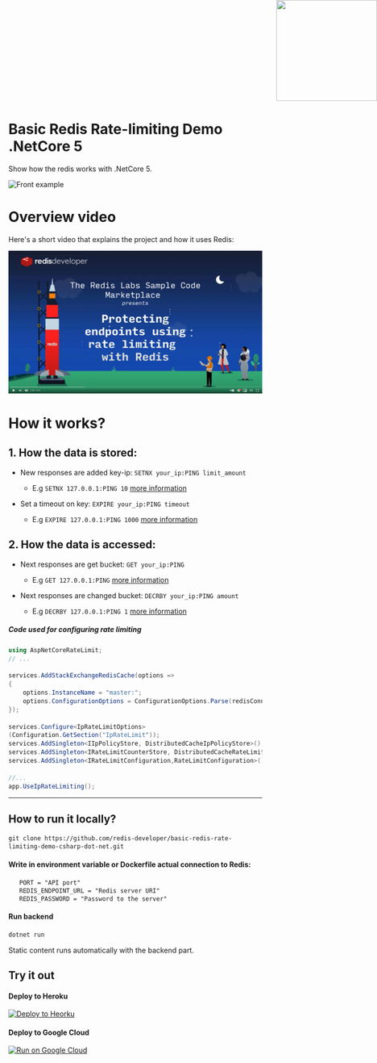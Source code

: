 ﻿<div style="position: absolute; top: 0px; right: 0px;">
    <img width="200" height="200" src="https://redislabs.com/wp-content/uploads/2020/12/RedisLabs_Illustration_HomepageHero_v4.svg">
</div>
<div style="height: 150px"></div>

# Basic Redis Rate-limiting Demo .NetCore 5

Show how the redis works with .NetCore 5.

![Front example](https://github.com/redis-developer/basic-redis-rate-limiting-demo-csharp-dot-net/blob/master/docs/preview.png)

# Overview video

Here's a short video that explains the project and how it uses Redis:

[![Watch the video on YouTube](https://github.com/redis-developer/basic-redis-rate-limiting-demo-csharp-dot-net/blob/master/docs/YTThumbnail.png)](https://www.youtube.com/watch?v=_mFWjk7ONa8)

# How it works?

## 1. How the data is stored:

- New responses are added key-ip: `SETNX your_ip:PING limit_amount`

  - E.g `SETNX 127.0.0.1:PING 10`
    <a href="https://redis.io/commands/setnx">more information</a>

- Set a timeout on key: `EXPIRE your_ip:PING timeout`
  - E.g `EXPIRE 127.0.0.1:PING 1000`
    <a href="https://redis.io/commands/expire">more information</a>

## 2. How the data is accessed:

- Next responses are get bucket: `GET your_ip:PING`

  - E.g `GET 127.0.0.1:PING`
    <a href="https://redis.io/commands/get">more information</a>

- Next responses are changed bucket: `DECRBY your_ip:PING amount`

  - E.g `DECRBY 127.0.0.1:PING 1`
    <a href="https://redis.io/commands/decrby">more information</a>

##### Code used for configuring rate limiting

```C#
using AspNetCoreRateLimit;
// ...

services.AddStackExchangeRedisCache(options =>
{
    options.InstanceName = "master:";
    options.ConfigurationOptions = ConfigurationOptions.Parse(redisConnectionUrl);
});

services.Configure<IpRateLimitOptions>
(Configuration.GetSection("IpRateLimit"));
services.AddSingleton<IIpPolicyStore, DistributedCacheIpPolicyStore>();
services.AddSingleton<IRateLimitCounterStore, DistributedCacheRateLimitCounterStore>();
services.AddSingleton<IRateLimitConfiguration,RateLimitConfiguration>();

//...
app.UseIpRateLimiting();
```

---

## How to run it locally?

```
git clone https://github.com/redis-developer/basic-redis-rate-limiting-demo-csharp-dot-net.git
```

#### Write in environment variable or Dockerfile actual connection to Redis:

```
   PORT = "API port"
   REDIS_ENDPOINT_URL = "Redis server URI"
   REDIS_PASSWORD = "Password to the server"
```

#### Run backend

```sh
dotnet run
```

Static сontent runs automatically with the backend part.

## Try it out

#### Deploy to Heroku

<p>
    <a href="https://heroku.com/deploy" target="_blank">
        <img src="https://www.herokucdn.com/deploy/button.svg" alt="Deploy to Heorku" />
    </a>
</p>

#### Deploy to Google Cloud

<p>
    <a href="https://deploy.cloud.run" target="_blank">
        <img src="https://deploy.cloud.run/button.svg" alt="Run on Google Cloud" width="150px"/>
    </a>
</p>
